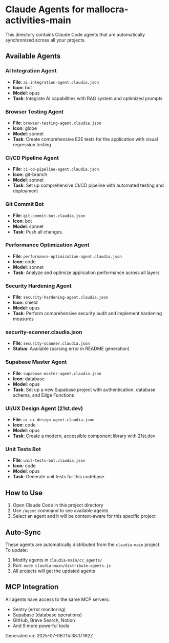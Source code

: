 # Claude Agents for mallocra-activities-main

This directory contains Claude Code agents that are automatically synchronized across all your projects.

## Available Agents

### AI Integration Agent
- **File**: `ai-integration-agent.claudia.json`
- **Icon**: bot
- **Model**: opus
- **Task**: Integrate AI capabilities with RAG system and optimized prompts

### Browser Testing Agent
- **File**: `browser-testing-agent.claudia.json`
- **Icon**: globe
- **Model**: sonnet
- **Task**: Create comprehensive E2E tests for the application with visual regression testing

### CI/CD Pipeline Agent
- **File**: `ci-cd-pipeline-agent.claudia.json`
- **Icon**: git-branch
- **Model**: sonnet
- **Task**: Set up comprehensive CI/CD pipeline with automated testing and deployment

### Git Commit Bot
- **File**: `git-commit-bot.claudia.json`
- **Icon**: bot
- **Model**: sonnet
- **Task**: Push all changes.

### Performance Optimization Agent
- **File**: `performance-optimization-agent.claudia.json`
- **Icon**: code
- **Model**: sonnet
- **Task**: Analyze and optimize application performance across all layers

### Security Hardening Agent
- **File**: `security-hardening-agent.claudia.json`
- **Icon**: shield
- **Model**: opus
- **Task**: Perform comprehensive security audit and implement hardening measures

### security-scanner.claudia.json
- **File**: `security-scanner.claudia.json`
- **Status**: Available (parsing error in README generation)

### Supabase Master Agent
- **File**: `supabase-master-agent.claudia.json`
- **Icon**: database
- **Model**: opus
- **Task**: Set up a new Supabase project with authentication, database schema, and Edge Functions

### UI/UX Design Agent (21st.dev)
- **File**: `ui-ux-design-agent.claudia.json`
- **Icon**: code
- **Model**: opus
- **Task**: Create a modern, accessible component library with 21st.dev

### Unit Tests Bot
- **File**: `unit-tests-bot.claudia.json`
- **Icon**: code
- **Model**: opus
- **Task**: Generate unit tests for this codebase.

## How to Use

1. Open Claude Code in this project directory
2. Use `/agent` command to see available agents
3. Select an agent and it will be context-aware for this specific project

## Auto-Sync

These agents are automatically distributed from the `claudia-main` project. To update:

1. Modify agents in `claudia-main/cc_agents/`
2. Run: `node claudia-main/distribute-agents.js`
3. All projects will get the updated agents

## MCP Integration

All agents have access to the same MCP servers:
- Sentry (error monitoring)
- Supabase (database operations) 
- GitHub, Brave Search, Notion
- And 9 more powerful tools

Generated on: 2025-07-06T15:38:17.192Z
